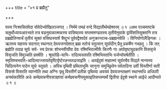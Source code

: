 +++
title = "०१ प्र ब्रह्मैतु"

+++

यस्य निःश्वसितंवेदा योवेदेभ्योखिलञ्जगत् । निर्ममे तमहं वन्दे विद्यातीर्थमहेश्वरम् ॥ १ ॥अथ पञ्चमाष्टके चतुर्थोध्यायआरभ्यते तत्र षडनुवाकात्मकस्य वासिष्ठस्य सप्तममण्डलस्य तृतीयेनुवाके द्वाविंशतिसूक्तानि तत्र प्रब्रह्मेतिनवर्चं तृतीयं सूक्तं वसिष्ठस्यार्षं त्रैष्टुभं पूर्ववद्वैश्वदेवं अनुक्रान्तञ्च-प्रब्रह्मनवेति । विनियोगोलैङ्गिकः ।ऋतस्य यज्ञस्य सदनात् स्थानात् देवयजनदेशात् ब्रह्म स्तोत्रं स्तुत्यान् सूर्यादीन् प्रैतु प्रकर्षेण गच्छतु । किं तत् ब्रह्मेति तदाह सूर्यः सर्व- स्य प्रेरकः शोभनवीर्योवा देवः रश्मिभिरात्मीयैः किरणैः गाः अपोवृष्ट्युदकानि विससृजे विसृजति विमुञ्चति प्रवर्षति । श्रूयतेहि-याभि- रादित्यस्तपति रश्मिभिस्ताभिः पर्जन्योवर्षतीति । स्मृतिश्चभवति-आदित्याज्जायतेवृष्टिर्वृष्टेरन्नन्ततःप्रजाइति । अतईदृशं माहात्म्यं सूर्यस्यैव विद्यते नान्यस्य चिदित्यनेन पादेन सूर्यः स्तूयते । अपिच पृथिवी प्रथिताभूमिः सानुना समुच्छ्रितेन पर्वतादिना उर्वी विस्तीर्णा सती विसस्रे विसरति व्याप्नोति तथा अग्निः पृथु विस्तीर्णं प्रतीकं पृथिव्या अवयवं देवयजनलक्षणं स्थानमधि अधिपरी अनर्थकाविति अधेः कर्मप्रवचनीयसञ्ज्ञायां कर्मप्रवचनीययुक्तइतिसप्तम्यर्थे द्वितीया ईदृशे स्थाने आईधे आदीप्यते ॥ १ ॥